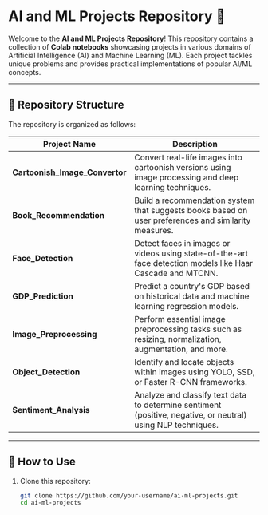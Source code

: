 # AI and ML Projects Repository 🌟

Welcome to the **AI and ML Projects Repository**! This repository contains a collection of **Colab notebooks** showcasing projects in various domains of Artificial Intelligence (AI) and Machine Learning (ML). Each project tackles unique problems and provides practical implementations of popular AI/ML concepts.

---

## 📂 Repository Structure  

The repository is organized as follows:  

| Project Name               | Description                                                                                                   |
|----------------------------|---------------------------------------------------------------------------------------------------------------|
| **Cartoonish_Image_Convertor** | Convert real-life images into cartoonish versions using image processing and deep learning techniques.      |
| **Book_Recommendation**    | Build a recommendation system that suggests books based on user preferences and similarity measures.          |
| **Face_Detection**         | Detect faces in images or videos using state-of-the-art face detection models like Haar Cascade and MTCNN.    |
| **GDP_Prediction**         | Predict a country's GDP based on historical data and machine learning regression models.                      |
| **Image_Preprocessing**    | Perform essential image preprocessing tasks such as resizing, normalization, augmentation, and more.          |
| **Object_Detection**       | Identify and locate objects within images using YOLO, SSD, or Faster R-CNN frameworks.                       |
| **Sentiment_Analysis**     | Analyze and classify text data to determine sentiment (positive, negative, or neutral) using NLP techniques.  |

---

## 🚀 How to Use  

1. Clone this repository:  
   ```bash
   git clone https://github.com/your-username/ai-ml-projects.git
   cd ai-ml-projects
